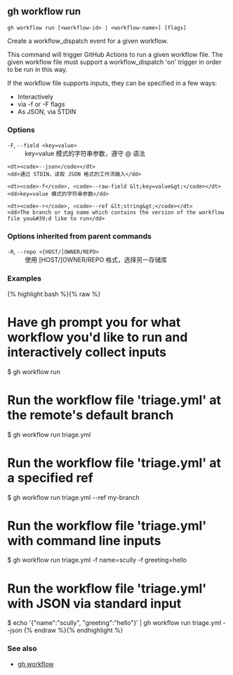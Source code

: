 

## gh workflow run

```
gh workflow run [<workflow-id> | <workflow-name>] [flags]
```

Create a workflow_dispatch event for a given workflow.

This command will trigger GitHub Actions to run a given workflow file.  The given workflow file must
support a workflow_dispatch 'on' trigger in order to be run in this way.

If the workflow file supports inputs, they can be specified in a few ways:

- Interactively
- via -f or -F flags
- As JSON, via STDIN
 

### Options


<dl class="flags">
	<dt><code>-F</code>, <code>--field &lt;key=value&gt;</code></dt>
	<dd>key=value 模式的字符串参数，遵守 @ 语法</dd>

	<dt><code>--json</code></dt>
	<dd>通过 STDIN，读取 JSON 格式的工作流输入</dd>

	<dt><code>-f</code>, <code>--raw-field &lt;key=value&gt;</code></dt>
	<dd>key=value 模式的字符串参数</dd>

	<dt><code>-r</code>, <code>--ref &lt;string&gt;</code></dt>
	<dd>The branch or tag name which contains the version of the workflow file you&#39;d like to run</dd>
</dl>


### Options inherited from parent commands


<dl class="flags">
	<dt><code>-R</code>, <code>--repo &lt;[HOST/]OWNER/REPO&gt;</code></dt>
	<dd>使用 [HOST/]OWNER/REPO 格式，选择另一存储库</dd>
</dl>


### Examples

{% highlight bash %}{% raw %}
# Have gh prompt you for what workflow you'd like to run and interactively collect inputs
$ gh workflow run

# Run the workflow file 'triage.yml' at the remote's default branch
$ gh workflow run triage.yml

# Run the workflow file 'triage.yml' at a specified ref
$ gh workflow run triage.yml --ref my-branch

# Run the workflow file 'triage.yml' with command line inputs
$ gh workflow run triage.yml -f name=scully -f greeting=hello

# Run the workflow file 'triage.yml' with JSON via standard input
$ echo '{"name":"scully", "greeting":"hello"}' | gh workflow run triage.yml --json
{% endraw %}{% endhighlight %}

### See also

* [gh workflow](./gh_workflow)
